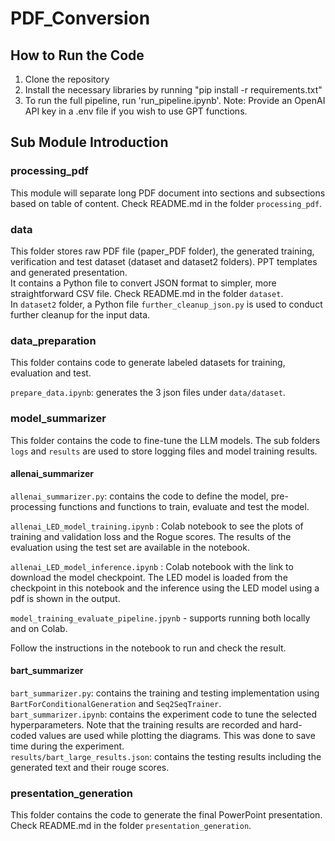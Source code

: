 ﻿# PDF_Conversion

## How to Run the Code

1. Clone the repository
2. Install the necessary libraries by running "pip install -r requirements.txt"
3. To run the full pipeline, run 'run_pipeline.ipynb'. Note: Provide an OpenAI API key in a .env file if you wish to use GPT functions.

## Sub Module Introduction

### processing_pdf

This module will separate long PDF document into sections and subsections based on table of content. Check README.md in the folder `processing_pdf`.

### data

This folder stores raw PDF file (paper_PDF folder), the generated training, verification and test dataset (dataset and dataset2 folders). PPT templates and generated presentation. <br>
It contains a Python file to convert JSON format to simpler, more straightforward CSV file. Check README.md in the folder `dataset`. <br>
In `dataset2` folder, a Python file `further_cleanup_json.py` is used to conduct further cleanup for the input data.

### data_preparation

This folder contains code to generate labeled datasets for training, evaluation and test.

`prepare_data.ipynb`: generates the 3 json files under `data/dataset`.

### model_summarizer

This folder contains the code to fine-tune the LLM models. The sub folders `logs` and `results` are used to store logging files and model training results.

#### allenai_summarizer

`allenai_summarizer.py`: contains the code to define the model, pre-processing functions and functions to train, evaluate and test the model.

`allenai_LED_model_training.ipynb` : Colab notebook to see the plots of training and validation loss and the Rogue scores. The results of the evaluation using the test set are available in the notebook.

`allenai_LED_model_inference.ipynb` : Colab notebook with the link to download the model checkpoint. The LED model is loaded from the checkpoint in this notebook and the inference using the LED model using a pdf is  shown in the output.

`model_training_evaluate_pipeline.jpynb` - supports running both locally and on Colab. 

Follow the instructions in the notebook to run and check the result.


#### bart_summarizer

`bart_summarizer.py`: contains the training and testing implementation using `BartForConditionalGeneration` and `Seq2SeqTrainer`.<br>
`bart_summarizer.ipynb`: contains the experiment code to tune the selected hyperparameters. Note that the training results are recorded and hard-coded values are used while plotting the diagrams. This was done to save time during the experiment.<br>
`results/bart_large_results.json`: contains the testing results including the generated text and their rouge scores.

### presentation_generation

This folder contains the code to generate the final PowerPoint presentation. Check README.md in the folder `presentation_generation`.
